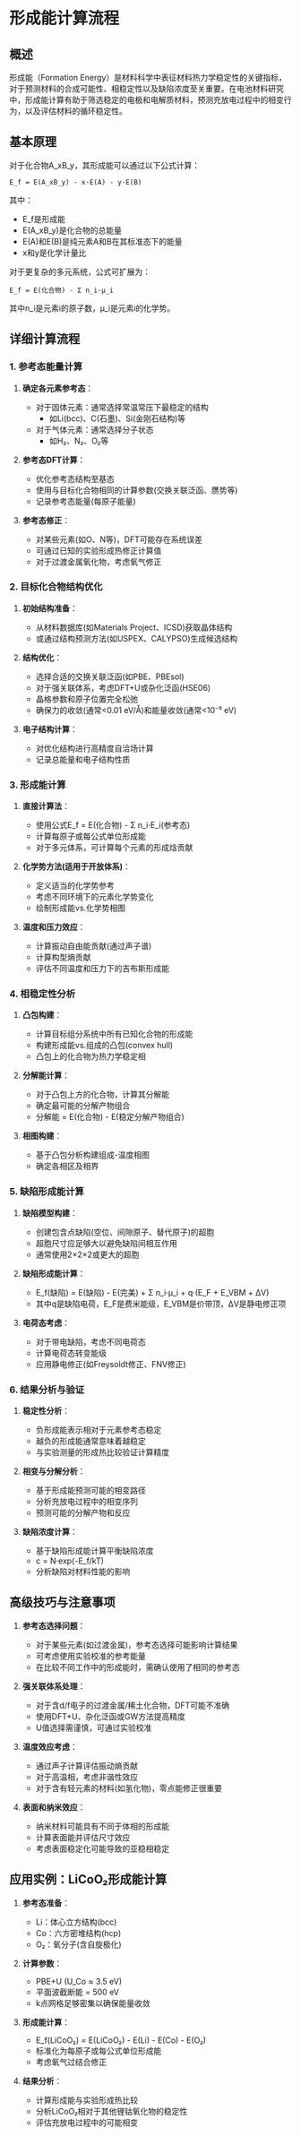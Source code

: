 # 形成能计算流程

## 概述

形成能（Formation Energy）是材料科学中表征材料热力学稳定性的关键指标，对于预测材料的合成可能性、相稳定性以及缺陷浓度至关重要。在电池材料研究中，形成能计算有助于筛选稳定的电极和电解质材料，预测充放电过程中的相变行为，以及评估材料的循环稳定性。

## 基本原理

对于化合物A_xB_y，其形成能可以通过以下公式计算：

```
E_f = E(A_xB_y) - x·E(A) - y·E(B)
```

其中：
- E_f是形成能
- E(A_xB_y)是化合物的总能量
- E(A)和E(B)是纯元素A和B在其标准态下的能量
- x和y是化学计量比

对于更复杂的多元系统，公式可扩展为：

```
E_f = E(化合物) - Σ n_i·μ_i
```

其中n_i是元素i的原子数，μ_i是元素i的化学势。

## 详细计算流程

### 1. 参考态能量计算

1. **确定各元素参考态**：
   - 对于固体元素：通常选择常温常压下最稳定的结构
     - 如Li(bcc)、C(石墨)、Si(金刚石结构)等
   - 对于气体元素：通常选择分子状态
     - 如H₂、N₂、O₂等

2. **参考态DFT计算**：
   - 优化参考态结构至基态
   - 使用与目标化合物相同的计算参数(交换关联泛函、赝势等)
   - 记录参考态能量(每原子能量)

3. **参考态修正**：
   - 对某些元素(如O、N等)，DFT可能存在系统误差
   - 可通过已知的实验形成热修正计算值
   - 对于过渡金属氧化物，考虑氧气修正

### 2. 目标化合物结构优化

1. **初始结构准备**：
   - 从材料数据库(如Materials Project、ICSD)获取晶体结构
   - 或通过结构预测方法(如USPEX、CALYPSO)生成候选结构

2. **结构优化**：
   - 选择合适的交换关联泛函(如PBE、PBEsol)
   - 对于强关联体系，考虑DFT+U或杂化泛函(HSE06)
   - 晶格参数和原子位置完全松弛
   - 确保力的收敛(通常<0.01 eV/Å)和能量收敛(通常<10⁻⁵ eV)

3. **电子结构计算**：
   - 对优化结构进行高精度自洽场计算
   - 记录总能量和电子结构性质

### 3. 形成能计算

1. **直接计算法**：
   - 使用公式E_f = E(化合物) - Σ n_i·E_i(参考态)
   - 计算每原子或每公式单位形成能
   - 对于多元体系，可计算每个元素的形成焓贡献

2. **化学势方法(适用于开放体系)**：
   - 定义适当的化学势参考
   - 考虑不同环境下的元素化学势变化
   - 绘制形成能vs.化学势相图

3. **温度和压力效应**：
   - 计算振动自由能贡献(通过声子谱)
   - 计算构型熵贡献
   - 评估不同温度和压力下的吉布斯形成能

### 4. 相稳定性分析

1. **凸包构建**：
   - 计算目标组分系统中所有已知化合物的形成能
   - 构建形成能vs.组成的凸包(convex hull)
   - 凸包上的化合物为热力学稳定相

2. **分解能计算**：
   - 对于凸包上方的化合物，计算其分解能
   - 确定最可能的分解产物组合
   - 分解能 = E(化合物) - E(稳定分解产物组合)

3. **相图构建**：
   - 基于凸包分析构建组成-温度相图
   - 确定各相区及相界

### 5. 缺陷形成能计算

1. **缺陷模型构建**：
   - 创建包含点缺陷(空位、间隙原子、替代原子)的超胞
   - 超胞尺寸应足够大以避免缺陷间相互作用
   - 通常使用2×2×2或更大的超胞

2. **缺陷形成能计算**：
   - E_f(缺陷) = E(缺陷) - E(完美) + Σ n_i·μ_i + q·(E_F + E_VBM + ΔV)
   - 其中q是缺陷电荷，E_F是费米能级，E_VBM是价带顶，ΔV是静电修正项

3. **电荷态考虑**：
   - 对于带电缺陷，考虑不同电荷态
   - 计算电荷态转变能级
   - 应用静电修正(如Freysoldt修正、FNV修正)

### 6. 结果分析与验证

1. **稳定性分析**：
   - 负形成能表示相对于元素参考态稳定
   - 越负的形成能通常意味着越稳定
   - 与实验测量的形成热比较验证计算精度

2. **相变与分解分析**：
   - 基于形成能预测可能的相变路径
   - 分析充放电过程中的相变序列
   - 预测可能的分解产物和反应

3. **缺陷浓度计算**：
   - 基于缺陷形成能计算平衡缺陷浓度
   - c = N·exp(-E_f/kT)
   - 分析缺陷对材料性能的影响

## 高级技巧与注意事项

1. **参考态选择问题**：
   - 对于某些元素(如过渡金属)，参考态选择可能影响计算结果
   - 可考虑使用实验校准的参考能量
   - 在比较不同工作中的形成能时，需确认使用了相同的参考态

2. **强关联体系处理**：
   - 对于含d/f电子的过渡金属/稀土化合物，DFT可能不准确
   - 使用DFT+U、杂化泛函或GW方法提高精度
   - U值选择需谨慎，可通过实验校准

3. **温度效应考虑**：
   - 通过声子计算评估振动熵贡献
   - 对于高温相，考虑非谐性效应
   - 对于含有轻元素的材料(如氢化物)，零点能修正很重要

4. **表面和纳米效应**：
   - 纳米材料可能具有不同于体相的形成能
   - 计算表面能并评估尺寸效应
   - 考虑表面稳定化可能导致的亚稳相稳定

## 应用实例：LiCoO₂形成能计算

1. **参考态准备**：
   - Li：体心立方结构(bcc)
   - Co：六方密堆结构(hcp)
   - O₂：氧分子(含自旋极化)

2. **计算参数**：
   - PBE+U (U_Co ≈ 3.5 eV)
   - 平面波截断能 = 500 eV
   - k点网格足够密集以确保能量收敛

3. **形成能计算**：
   - E_f(LiCoO₂) = E(LiCoO₂) - E(Li) - E(Co) - E(O₂)
   - 标准化为每原子或每公式单位形成能
   - 考虑氧气过结合修正

4. **结果分析**：
   - 计算形成能与实验形成热比较
   - 分析LiCoO₂相对于其他锂钴氧化物的稳定性
   - 评估充放电过程中的可能相变 